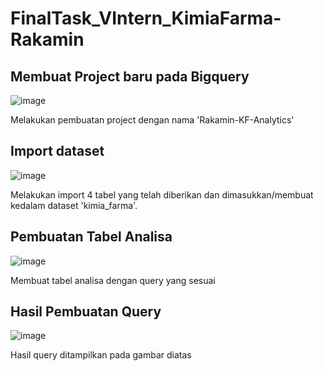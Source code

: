 # FinalTask_VIntern_KimiaFarma-Rakamin
## Membuat Project baru pada Bigquery
![image](https://github.com/abiaryaza/FinalTask_VIntern_KimiaFarma-Rakamin/assets/82724914/a85df8f7-8c5c-4f3d-acc0-e69d8968a0d1)

Melakukan pembuatan project dengan nama 'Rakamin-KF-Analytics'
## Import dataset
![image](https://github.com/abiaryaza/FinalTask_VIntern_KimiaFarma-Rakamin/assets/82724914/c6bb1433-d909-442c-b351-f00e94443830)

Melakukan import 4 tabel yang telah diberikan dan dimasukkan/membuat kedalam dataset 'kimia_farma'.
## Pembuatan Tabel Analisa
![image](https://github.com/abiaryaza/FinalTask_VIntern_KimiaFarma-Rakamin/assets/82724914/6f341995-397e-48a0-b91c-b98485aea5e0)

Membuat tabel analisa dengan query yang sesuai
## Hasil Pembuatan Query
![image](https://github.com/abiaryaza/FinalTask_VIntern_KimiaFarma-Rakamin/assets/82724914/2da28a60-dc3d-44ac-a455-409f67a7ce60)

Hasil query ditampilkan pada gambar diatas




